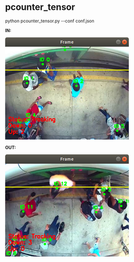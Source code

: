 # pcounter_tensor
python pcounter_tensor.py --conf conf.json

**IN:**

![Alt text](getin.png?raw=true "Title")

**OUT:**

![Alt text](readme/getout.png?raw=true "Title")
